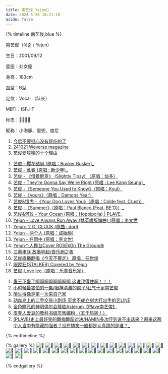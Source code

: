 ```yaml
---
title: 南艺俊_Yejun💙
date: 2024-5-26 10:21:18
aside: false
---
```


{% timeline 南艺俊,blue %}

<!-- timeline 个人资料 -->

 南艺俊（예준 / Yejun）

生日：2001/09/12

星座：处女座

身高：183cm

血型：B型

定位：Vocal （队长）

MBTI：ISFJ-T

标志：🐬💙🥟🐰

昵称：小海豚、里兜、俊尼

<!-- endtimeline -->

<!-- timeline TMI -->

1. [今后不要担心没有好吃的了](https://weibo.com/5088701042/NveQf1mnm?pagetype=profilefeed)
2. [241021 Weverse magazine](https://weibo.com/6591628792/5091887163116848)
2. [艺俊爱噗哩的十个理由 ](https://weibo.com/6591628792/5099630710756524)

<!-- endtimeline -->

<!-- timeline 翻唱Cover -->

1. [艺俊 - 樱花结局 (原唱：Busker Busker)_](https://www.bilibili.com/video/BV18Q4y1s7aw/?spm_id_from=333.999.0.0&vd_source=683accdf4a366c372d15625bf59c99d7)
2. [艺俊 - 亂春 (原唱 : 新少年)_](https://www.bilibili.com/video/BV1CH4y167s7/?spm_id_from=333.999.0.0&vd_source=683accdf4a366c372d15625bf59c99d7)
3. [艺俊 - 《借着醉意》 (Slightly Tipsy) （原唱：灿多）](https://www.bilibili.com/video/BV1Va4y1D7Eh/?spm_id_from=333.999.0.0&vd_source=683accdf4a366c372d15625bf59c99d7)
4. [艺俊 - They're Gonna Say We're Right (原唱 : Lee Kang Seung)_](https://www.bilibili.com/video/BV1yQ4y177o4/?spm_id_from=333.999.0.0&vd_source=683accdf4a366c372d15625bf59c99d7)
5. [ 艺俊 -《Someone You Used to Know》（原唱：Kyul）](https://www.bilibili.com/video/BV1M94y1T7vE/?spm_id_from=333.999.0.0&vd_source=683accdf4a366c372d15625bf59c99d7)
6. [ 艺俊 -《yours》（原唱：Damons Year）](https://www.bilibili.com/video/BV15W4y1w7yN/?spm_id_from=333.999.0.0&vd_source=683accdf4a366c372d15625bf59c99d7)
7. [ 艺俊&银虎 -《Your Dog Loves You》（原唱：Colde feat. Crush）](https://www.bilibili.com/video/BV1dm411Z7F6/?spm_id_from=333.999.0.0&vd_source=683accdf4a366c372d15625bf59c99d7)
8. [ 艺俊 -《Summer》（原唱：Paul Blanco (Feat. BE'O)）_](https://www.bilibili.com/video/BV1xi421Q7EB/?spm_id_from=333.999.0.0&vd_source=683accdf4a366c372d15625bf59c99d7)
9. [艺俊&河玟 - Your Ocean (原唱：Hoppipolla) | PLAVE_](https://www.bilibili.com/video/BV1iQ4y147xe/?spm_id_from=333.999.0.0&vd_source=683accdf4a366c372d15625bf59c99d7)
10. [ Yejun - Love Always Run Away (林英雄版编曲) (原唱：李文世](https://www.bilibili.com/video/BV1GX4y1D7bu/?spm_id_from=333.999.0.0&vd_source=683accdf4a366c372d15625bf59c99d7)
11. [Yejun- 2 O' CLOCK (原曲 : dori) ](https://www.bilibili.com/video/BV1ts4y1L7bM/?spm_id_from=333.999.0.0&vd_source=683accdf4a366c372d15625bf59c99d7)
12. [Yejun - 两个人 (原唱：成始璄) ](https://www.bilibili.com/video/BV1324y1b7YU/?spm_id_from=333.999.0.0&vd_source=683accdf4a366c372d15625bf59c99d7)
13. [Yejun - 在雨中 (原唱：李文世) ](https://www.bilibili.com/video/BV1S54y1u77E/?spm_id_from=333.999.0.0&vd_source=683accdf4a366c372d15625bf59c99d7)
14. [Yejun个人舞台Cover ROSÉ《On The Ground》](https://www.bilibili.com/video/BV12w4m1m7ff/?spm_id_from=333.999.0.0&vd_source=683accdf4a366c372d15625bf59c99d7)
15. [三幕串联 故事响起/音乐剧之夜](https://www.bilibili.com/video/BV1GW4y1P7Vf/?spm_id_from=333.999.0.0&vd_source=683accdf4a366c372d15625bf59c99d7)
16. [艺俊直播翻唱《今天不要走》 原唱：任世俊](https://www.bilibili.com/video/BV1ww411K7XL/?spm_id_from=333.999.0.0&vd_source=683accdf4a366c372d15625bf59c99d7)
17. [跟蹤狂(STALKER) Covered by Yejun](https://www.bilibili.com/video/BV1b94y1s71g/?spm_id_from=333.999.0.0&vd_source=683accdf4a366c372d15625bf59c99d7)
18. [艺俊-Love lee（原唱：乐童音乐家）](https://www.bilibili.com/video/BV1Tz4y1V7E7/?spm_id_from=333.999.0.0&vd_source=683accdf4a366c372d15625bf59c99d7)

<!-- endtimeline -->

<!-- timeline 常看常新的切片 -->

1. [蛊王下蛊了啊啊啊啊啊啊啊啊 这谁顶得住啊！！！](https://www.bilibili.com/video/BV1dm411S7fz/?spm_id_from=333.999.0.0&vd_source=683accdf4a366c372d15625bf59c99d7)
2. [小时候最害怕的一集/眼神清澈的疯子/狂气十足南艺俊](https://www.bilibili.com/video/BV1gH4y1z7oa/?spm_id_from=333.999.0.0&vd_source=683accdf4a366c372d15625bf59c99d7)
2. [陌生得像是第一次来自己家](https://www.bilibili.com/video/BV1S84y1Q7ek/?spm_id_from=333.999.0.0&vd_source=683accdf4a366c372d15625bf59c99d7)
2. [动森岛上的二手交易小剧场 买卖不成立刻大打出手的艺LINE](https://www.bilibili.com/video/BV1Uu4y1P7Rj/?spm_id_from=333.999.0.0&vd_source=683accdf4a366c372d15625bf59c99d7)
2. [金色瞳孔的神明偶尔会降临Asterum【Plave南艺俊】](https://www.bilibili.com/video/BV1Fp4y1u7My/?spm_id_from=333.999.0.0&vd_source=683accdf4a366c372d15625bf59c99d7)
2. [皮套人爱豆的教科书级签售媚粉 （五千热转！）](https://www.bilibili.com/video/BV1mw411m7bn/?spm_id_from=333.999.0.0&vd_source=683accdf4a366c372d15625bf59c99d7)
2. [(PLAVE)史上最好笑的舞痴舞蹈对决/HAMIN多次吓到说不出话来？原来这两个人当中有隐藏的强者？没在搞笑一直都是认真跳的是谁？_](https://www.bilibili.com/video/BV1sk4y1j7DD/?spm_id_from=333.999.0.0&vd_source=683accdf4a366c372d15625bf59c99d7)

<!-- endtimeline -->

{% endtimeline %}

{% gallery %}
![💙](https://img.picui.cn/free/2024/06/18/667129ac0ecb1.jpg)
![💙](https://pic.imgdb.cn/item/66924b03d9c307b7e9195fde.jpg)
![💙](https://pic.imgdb.cn/item/66924b03d9c307b7e9196074.jpg)
![💙](https://pic.imgdb.cn/item/66924b04d9c307b7e91960f8.jpg)
![💙](https://pic.imgdb.cn/item/66924b04d9c307b7e919614e.jpg)
![💙](https://pic.imgdb.cn/item/66924b04d9c307b7e919621a.jpg)
![💙](https://pic.imgdb.cn/item/66924b8fd9c307b7e91a0233.jpg)
![💙](https://pic.imgdb.cn/item/66924b90d9c307b7e91a02da.jpg)
![💙](https://pic.imgdb.cn/item/66924b90d9c307b7e91a030c.jpg)
![💙](https://pic.imgdb.cn/item/66924b90d9c307b7e91a0367.jpg)
![💙](https://pic.imgdb.cn/item/66924b91d9c307b7e91a0486.jpg)
![💙](https://pic.imgdb.cn/item/66924bc1d9c307b7e91a3e99.jpg)
![💙](https://pic.imgdb.cn/item/66924bc5d9c307b7e91a426a.jpg)
![💙](https://pic.imgdb.cn/item/66924bc5d9c307b7e91a426a.jpg)
![💙](https://pic.imgdb.cn/item/66aeefc8d9c307b7e9f6d6df.jpg)
![💙](https://pic.imgdb.cn/item/66aef0d7d9c307b7e9fa6373.jpg)
![💙](https://pic.imgdb.cn/item/66aef0d8d9c307b7e9fa64e8.jpg)
![💙](https://pic.imgdb.cn/item/66bff16ad9c307b7e97c6d4d.jpg)
![💙](https://pic.imgdb.cn/item/66bff278d9c307b7e97d2b92.jpg)
![💙](https://pic.imgdb.cn/item/66cda40ad9c307b7e9fc1244.jpg)
![💙](https://pic.imgdb.cn/item/66cda40ad9c307b7e9fc1347.jpg)
![💙](https://pic.imgdb.cn/item/66cda40ad9c307b7e9fc1482.jpg)
![💙](https://pic.imgdb.cn/item/66cda40bd9c307b7e9fc1630.jpg)
![💙](https://pic.imgdb.cn/item/66cda471d9c307b7e9fd2ef6.jpg)
![💙](https://pic.imgdb.cn/item/66dcf6afd9c307b7e92b4ec7.jpg)
![💙](https://pic.imgdb.cn/item/66dcf6b0d9c307b7e92b4f1e.jpg)
![💙](https://pic.imgdb.cn/item/66dcf6b1d9c307b7e92b512d.jpg)
![💙](https://pic1.imgdb.cn/item/677a65c9d0e0a243d4ef2a52.jpg)
![💙](https://pic1.imgdb.cn/item/677a65cad0e0a243d4ef2a53.jpg)
![💙](https://pic1.imgdb.cn/item/677a65cbd0e0a243d4ef2a54.jpg)
![💙](https://pic1.imgdb.cn/item/677a65cbd0e0a243d4ef2a56.jpg)
![💙](https://pic1.imgdb.cn/item/677a65cbd0e0a243d4ef2a57.jpg)
![💙](https://pic1.imgdb.cn/item/677a6614d0e0a243d4ef2a64.jpg)


{% endgallery %}





